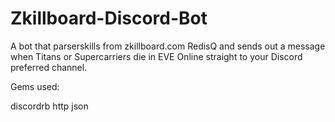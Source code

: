 # Zkillboard-Discord-Bot
A bot that parserskills from zkillboard.com RedisQ and sends out a message when Titans or Supercarriers die in EVE Online straight to your Discord preferred channel.

Gems used:

discordrb
http
json
